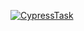 [![CypressTask](https://img.shields.io/endpoint?url=https://cloud.cypress.io/badge/detailed/er8ssw&style=flat&logo=cypress)](https://cloud.cypress.io/projects/er8ssw/runs)

